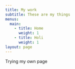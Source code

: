 ```yaml
---
title: My work
subtitle: These are my things
menus:
  main:
    - title: Home
      weight: 1
    - title: Holi
      weight: 1
layout: page
---
```


Trying my own page
